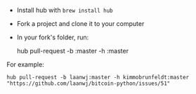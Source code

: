 * Install hub with `brew install hub`
* Fork a project and clone it to your computer
* In your fork's folder, run:
    
    hub pull-request -b <original-author-github-name>:master -h <your-github-name>:master <link-to-github-existing-issue>

For example:

    hub pull-request -b laanwj:master -h kimmobrunfeldt:master "https://github.com/laanwj/bitcoin-python/issues/51"

